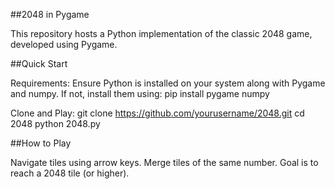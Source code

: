 ##2048 in Pygame 

This repository hosts a Python implementation of the classic 2048 game, developed using Pygame.

##Quick Start

Requirements: Ensure Python is installed on your system along with Pygame and numpy. If not, install them using:
pip install pygame numpy

Clone and Play:
git clone https://github.com/yourusername/2048.git
cd 2048
python 2048.py

##How to Play

Navigate tiles using arrow keys.
Merge tiles of the same number.
Goal is to reach a 2048 tile (or higher).
